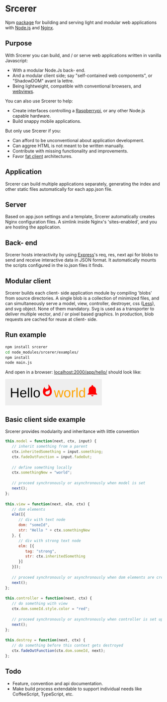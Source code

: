 # Srcerer
Npm [package](https://www.npmjs.com/package/srcerer) for building and serving light and modular web applications with [Node.js](https://nodejs.org) and [Nginx](http://nginx.org).

## Purpose
With Srcerer you can build, and / or serve web applications written in vanilla Javascript:
- With a modular Node.Js back- end.
- And a modular client side; say "self-contained web components", or "ShadowDOM" avant la lettre.
- Being lightweight, compatible with conventional browsers, and [webviews](http://developer.telerik.com/featured/what-is-a-webview).

You can also use Srcerer to help:
- Create interfaces controlling a [Raspberrypi](https://www.raspberrypi.org), or any other Node.js capable hardware.
- Build snappy mobile applications.

But only use Srcerer if you:
- Can afford to be unconventional about application development.
- Can aggree HTML is not meant to be written manually.
- Contribute with missing functionality and improvements.
- Favor [fat client](https://en.wikipedia.org/wiki/Fat_client) architectures.

## Application
Srcerer can build multiple applications separately, generating the index and other static files automatically for each app.json file.

## Server
Based on app.json settings and a template, Srcerer automatically creates Nginx configuration files. A simlink inside Nginx's 'sites-enabled', and you are hosting the application.

## Back- end
Srcerer hosts interactivity by using [Express](https://expressjs.com)'s req, res, next api for blobs to send and receive interactive data in JSON format. It automatically mounts the scripts configured in the io.json files it finds.

## Modular client
Srcerer builds each client- side application module by compiling 'blobs' from source directories. A single blob is a collection of minimized files, and can simultaneously serve a model, view, controller, destroyer, css ([Less](http://lesscss.org)), and svg object. None of them mandatory. Svg is used as a transporter to deliver multiple vector, and / or pixel based graphics. In production, blob requests are cached for reuse at client- side.

## Run example
```bash
npm install srcerer
cd node_modules/srcerer/examples/
npm install
node main.js
```
And open in a browser: [localhost:2000/app/hello/](http://localhost:2000/app/hello/)
should look like:

![helloWorld](examples/hello/hello.png)

## Basic client side example
Srcerer provides modularity and inheritance with little convention
```javascript
this.model = function(next, ctx, input) {
   // inherit something from a parent
   ctx.inheritedSomething = input.something;
   ctx.fadeOutFunction = input.fadeOut;

   // define something locally
   ctx.somethingNew = "world";

   // proceed synchronously or asynchronously when model is set
   next();
};

this.view = function(next, elm, ctx) {
   // dom elements
   elm([{
      // div with text node
      dom: "someId",
      str: "Hello " + ctx.somethingNew
   }, {
      // div with strong text node
      elm: [{
         tag: "strong",
         str: ctx.inheritedSomething
      }]
   }]);

   // proceed synchronously or asynchronously when dom elements are created
   next();
};

this.controller = function(next, ctx) {
   // do something with view
   ctx.dom.someId.style.color = "red";

   // proceed synchronously or asynchronously when controller is set up
   next();
};

this.destroy = function(next, ctx) {
   // do something before this context gets destroyed
   ctx.fadeOutFunction(ctx.dom.someId, next);
};
```

## Todo
- Feature, convention and api documentation.
- Make build process extendable to support individual needs like CoffeeScript, TypeScript, etc.

